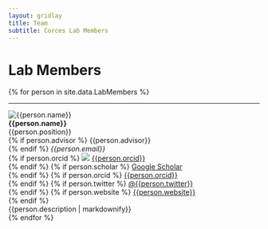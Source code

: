 ```yaml
---
layout: gridlay
title: Team
subtitle: Corces Lab Members
---
```


# **Lab Members**
{% for person in site.data.LabMembers %}
<hr>
<!-- The paddingtop and margin-top edits allow anchors to link properly. -->
<div id = "{{person.name}}" class="row" style="padding-top: 60px; margin-top: -60px;">
    <div class="col-sm-3">
        <img class="img-responsive" src="{{person.image}}" {% if person.altimage %} onmouseover="this.src='{{person.altimage}}';" onmouseout="this.src='{{person.image}}';" {% endif %} alt="{{person.name}}"><br>
        <strong>{{person.name}}</strong> <br>
        {{person.position}} <br>
        {% if person.advisor %}
           {{person.advisor}}<br>
        {% endif %}
        <em>{{person.email}}</em> <br>
        {% if person.orcid %}
          <a href="http://orcid.org"><img class="inline-block" src="/static/img/orcid_logo.png"></a>
          <a href="http://{{person.orcid}}"> {{person.orcid}}</a> <br>
        {% endif %}
        {% if person.scholar %}
          <a href= "http://scholar.google.com/citations?user={{person.scholar}}"><span class="fa fa-graduation-cap" aria-hidden="true"></span> Google Scholar </a> <br>
        {% endif %}
        {% if person.orcid %}
          <a href= "https://orcid.org/{{person.orcid}}"><span class="fa fa-book" aria-hidden="true"></span> {{person.orcid}} </a> <br>
        {% endif %}
        {% if person.twitter %}
          <a href= "http://twitter.com/{{person.twitter}}"><span class="fab fa-twitter" aria-hidden="true"></span> @{{person.twitter}} </a> <br>
        {% endif %}
        {% if person.website %}
          <a href= "{{person.website}}"><span class="fa fa-rss" aria-hidden="true"></span> {{person.website}} </a> <br>
        {% endif %}
    </div>
    <div class="col-sm-8" style="text-align: justify">
        {{person.description | markdownify}}
    </div>
</div>
{% endfor %}